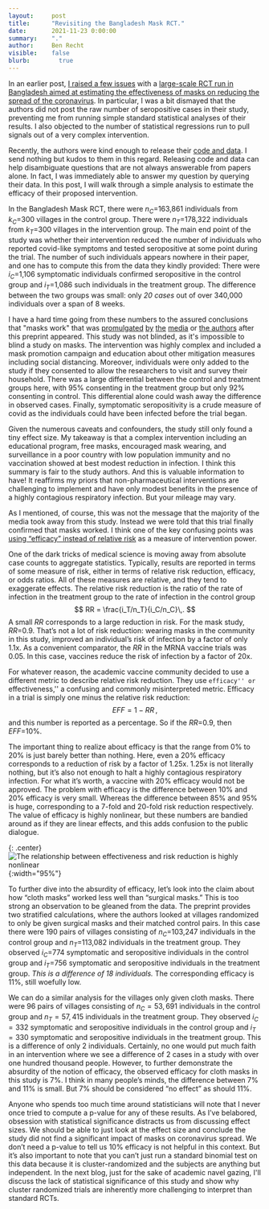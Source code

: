 ```yaml
---
layout:     post
title:      "Revisiting the Bangladesh Mask RCT."
date:       2021-11-23 0:00:00
summary:    "."
author:     Ben Recht
visible:    false
blurb: 		  true
---
```


In an earlier post, [I raised a few issues](https://www.argmin.net/2021/09/13/effect-size/) with a [large-scale RCT run in Bangladesh aimed at estimating the effectiveness of masks on reducing the spread of the coronavirus](https://www.poverty-action.org/sites/default/files/publications/Mask_Second_Stage_Paper_20211108.pdf.pdf). In particular, I was a bit dismayed that the authors did not post the raw number of seropositive cases in their study, preventing me from running simple standard statistical analyses of their results. I also objected to the number of statistical regressions run to pull signals out of a very complex intervention.

Recently, the authors were kind enough to release their [code and data](https://gitlab.com/emily-crawford/bd-mask-rct). I send nothing but kudos to them in this regard. Releasing code and data can help disambiguate questions that are not always answerable from papers alone. In fact, I was immediately able to answer my question by querying their data. In this post, I will walk through a simple analysis to estimate the efficacy of their proposed intervention.

In the Bangladesh Mask RCT, there were $n_C=$163,861 individuals from $k_C=$300 villages in the control group. There were $n_T=$178,322 individuals from $k_T=$300 villages in the intervention group. The main end point of the study was whether their intervention reduced the number of individuals who reported covid-like symptoms and tested seropositive at some point during the trial. The number of such individuals appears nowhere in their paper, and one has to compute this from the data they kindly provided: There were $i_C=$1,106 symptomatic individuals confirmed seropositive in the control group and $i_T=$1,086 such individuals in the treatment group. The difference between the two groups was small: only _20 cases_ out of over 340,000 individuals over a span of 8 weeks.

I have a hard time going from these numbers to the assured conclusions that "masks work" that was [promulgated](https://www.theatlantic.com/ideas/archive/2021/09/masks-were-working-all-along/619989/) [by](https://www.nature.com/articles/d41586-021-02457-y) [the](https://www.nbcnews.com/science/science-news/largest-study-masks-yet-details-importance-fighting-covid-19-rcna1858) [media](https://www.washingtonpost.com/world/2021/09/01/masks-study-covid-bangladesh/) or [the authors](https://www.nytimes.com/2021/09/26/opinion/do-masks-work-for-covid-prevention.html) after this preprint appeared. This study was not blinded, as it's impossible to blind a study on masks. The intervention was highly complex and included a mask promotion campaign and education about other mitigation measures including social distancing. Moreover, individuals were only added to the study if they consented to allow the researchers to visit and survey their household. There was a large differential between the control and treatment groups here, with $95\%$ consenting in the treatment group but only $92\%$ consenting in control. This differential alone could wash away the difference in observed cases. Finally, symptomatic seropositivity is a crude measure of covid as the individuals could have been infected before the trial began.

Given the numerous caveats and confounders, the study still only found a tiny effect size. My takeaway is that a complex intervention including an educational program, free masks, encouraged mask wearing, and surveillance in a poor country with low population immunity and no vaccination showed at best modest reduction in infection. I think this summary is fair to the study authors. And this is valuable information to have! It reaffirms my priors that non-pharmaceutical interventions are challenging to implement and have only modest benefits in the presence of a highly contagious respiratory infection. But your mileage may vary.

As I mentioned, of course, this was not the message that the majority of the media took away from this study. Instead we were told that this trial finally confirmed that masks worked. I think one of the key confusing points was [using “efficacy” instead of relative risk](http://www.argmin.net/2021/08/13/relative-risk/) as a measure of intervention power.

One of the dark tricks of medical science is moving away from absolute case counts to aggregate statistics. Typically, results are reported in terms of some measure of risk, either in terms of relative risk reduction, efficacy, or odds ratios. All of these measures are relative, and they tend to exaggerate effects. The relative risk reduction is the ratio of the rate of infection in the treatment group to the rate of infection in the control group
$$
    RR = \frac{i_T/n_T}{i_C/n_C}\,.
$$
A small $RR$ corresponds to a large reduction in risk. For the mask study, $RR=$0.9. That’s not a lot of risk reduction: wearing masks in the community in this study, improved an individual’s risk of infection by a factor of only 1.1x. As a convenient comparator, the $RR$ in the MRNA vaccine trials was 0.05. In this case, vaccines reduce the risk of infection by a factor of 20x.

For whatever reason, the academic vaccine community decided to use a different metric to describe relative risk reduction. They use ``efficacy'' or ``effectiveness,'' a confusing and commonly misinterpreted metric. Efficacy in a trial is simply one minus the relative risk reduction:
$$
EFF = 1-RR\,,
$$
and this number is reported as a percentage. So if the $RR=$0.9, then $EFF=$10%.

The important thing to realize about efficacy is that the range from 0% to 20% is just barely better than nothing. Here, even a 20% efficacy corresponds to a reduction of risk by a factor of 1.25x. 1.25x is not literally nothing, but it’s also not enough to halt a highly contagious respiratory infection. For what it’s worth, a vaccine with 20% efficacy would not be approved.  The problem with efficacy is the difference between 10% and 20% efficacy is very small. Whereas the difference between 85% and 95% is huge, corresponding to a 7-fold and 20-fold risk reduction respectively. The value of efficacy is highly nonlinear, but these numbers are bandied around as if they are linear effects, and this adds confusion to the public dialogue.

{: .center}
![The relationship between effectiveness and risk reduction is highly nonlinear](/assets/eff-v-rr.png){:width="95%"}

To further dive into the absurdity of efficacy, let’s look into the claim about how “cloth masks” worked less well than “surgical masks.” This is too strong an observation to be gleaned from the data. The preprint provides two stratified calculations, where the authors looked at villages randomized to only be given surgical masks and their matched control pairs. In this case there were 190 pairs of villages consisting of $n_C=$103,247 individuals in the control group and $n_T=$113,082 individuals in the treatment group. They observed $i_C=$774 symptomatic and seropositive individuals in the control group and $i_T=$756 symptomatic and seropositive individuals in the treatment group. _This is a difference of 18 individuals._ The corresponding efficacy is 11%, still woefully low.

We can do a similar analysis for the villages only given cloth masks. There were $96$ pairs of villages consisting of $n_C=53,691$ individuals in the control group and $n_T=57,415$ individuals in the treatment group. They observed $i_C=332$ symptomatic and seropositive individuals in the control group and $i_T=330$ symptomatic and seropositive individuals in the treatment group. This is a difference of only 2 individuals. Certainly, no one would put much faith in an intervention where we see a difference of 2 cases in a study with over one hundred thousand people. However, to further demonstrate the absurdity of the notion of efficacy, the observed efficacy for cloth masks in this study is $7\%$. I think in many people’s minds, the difference between $7\%$ and $11\%$ is small. But $7\%$ should be considered “no effect” as should $11\%$.

Anyone who spends too much time around statisticians will note that I never once tried to compute a p-value for any of these results. As I’ve belabored, obsession with statistical significance distracts us from discussing effect sizes. We should be able to just look at the effect size and conclude the study did not find a significant impact of masks on coronavirus spread. We don’t need a p-value to tell us 10% efficacy is not helpful in this context. But it’s also important to note that you can’t just run a standard binomial test on this data because it is cluster-randomized and the subjects are anything but independent. In the next blog, just for the sake of academic navel gazing, I'll discuss the lack of statistical significance of this study and show why cluster randomized trials are inherently more challenging to interpret than standard RCTs.
